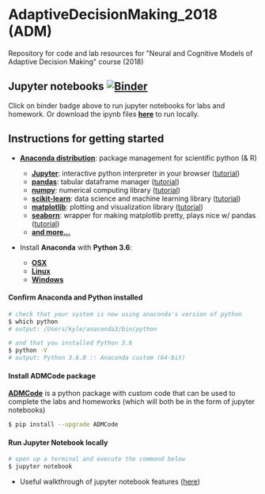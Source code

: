 # AdaptiveDecisionMaking_2018 (ADM)
Repository for code and lab resources for "Neural and Cognitive Models of Adaptive Decision Making" course (2018)


## Jupyter notebooks [![Binder](https://mybinder.org/badge.svg)](https://mybinder.org/v2/gh/CoAxLab/AdaptiveDecisionMaking_2018/master)
Click on binder badge above to run jupyter notebooks for labs and homework. Or download the ipynb files [**here**](https://nbviewer.jupyter.org/github/CoAxLab/AdaptiveDecisionMaking_2018/tree/master/notebooks/) to run locally.


## Instructions for getting started

- [**Anaconda distribution**](https://www.anaconda.com/): package management for scientific python (& R)

  - [**Jupyter**](http://jupyter.org/): interactive python interpreter in your browser ([tutorial](https://medium.com/codingthesmartway-com-blog/getting-started-with-jupyter-notebook-for-python-4e7082bd5d46))
  - [**pandas**](http://pandas.pydata.org/pandas-docs/stable/): tabular dataframe manager ([tutorial](https://medium.com/init27-labs/intro-to-pandas-and-numpy-532a2d5293c8))
  - [**numpy**](http://www.numpy.org/): numerical computing library ([tutorial](https://www.machinelearningplus.com/python/101-numpy-exercises-python/))
  - [**scikit-learn**](http://scikit-learn.org/stable/): data science and machine learning library ([tutorial](http://ogrisel.github.io/scikit-learn.org/sklearn-tutorial/tutorial/text_analytics/general_concepts.html))
  - [**matplotlib**](https://matplotlib.org/index.html): plotting and visualization library ([tutorial](https://www.datacamp.com/community/tutorials/matplotlib-tutorial-python))
  - [**seaborn**](https://seaborn.pydata.org/): wrapper for making matplotlib pretty, plays nice w/ pandas ([tutorial](https://elitedatascience.com/python-seaborn-tutorial))
  - [**and more...** ](https://docs.anaconda.com/anaconda/packages/pkg-docs/)

- Install **Anaconda** with **Python 3.6**:

  - [**OSX**](https://www.anaconda.com/download/#macos)
  - [**Linux**](https://www.anaconda.com/download/#linux)
  - [**Windows**](https://www.anaconda.com/download/#windows)



#### Confirm Anaconda and Python installed

```bash
# check that your system is now using anaconda's version of python
$ which python
# output: /Users/kyle/anaconda3/bin/python

# and that you installed Python 3.6
$ python -V
# output: Python 3.6.0 :: Anaconda custom (64-bit)
```



#### Install ADMCode package

[**ADMCode**](https://pypi.org/project/ADMCode/) is a python package with custom code that can be used to complete the labs and homeworks (which will both be in the form of jupyter notebooks)

```bash
$ pip install --upgrade ADMCode
```



#### Run Jupyter Notebook locally

```sh
# open up a terminal and execute the command below
$ jupyter notebook
```

- Useful walkthrough of jupyter notebook features ([here](https://medium.com/codingthesmartway-com-blog/getting-started-with-jupyter-notebook-for-python-4e7082bd5d46))
